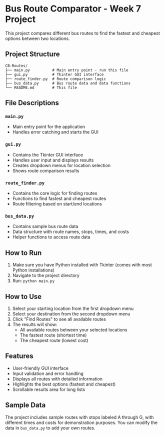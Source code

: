 # Bus Route Comparator - Week 7 Project

This project compares different bus routes to find the fastest and cheapest options between two locations.

## Project Structure

```
CB-Routes/
├── main.py          # Main entry point - run this file
├── gui.py           # Tkinter GUI interface
├── route_finder.py  # Route comparison logic
├── bus_data.py      # Bus route data and data functions
└── README.md        # This file
```

## File Descriptions

### `main.py`
- Main entry point for the application
- Handles error catching and starts the GUI

### `gui.py`
- Contains the Tkinter GUI interface
- Handles user input and displays results
- Creates dropdown menus for location selection
- Shows route comparison results

### `route_finder.py`
- Contains the core logic for finding routes
- Functions to find fastest and cheapest routes
- Route filtering based on start/end locations

### `bus_data.py`
- Contains sample bus route data
- Data structure with route names, stops, times, and costs
- Helper functions to access route data

## How to Run

1. Make sure you have Python installed with Tkinter (comes with most Python installations)
2. Navigate to the project directory
3. Run: `python main.py`

## How to Use

1. Select your starting location from the first dropdown menu
2. Select your destination from the second dropdown menu
3. Click "Find Routes" to see all available routes
4. The results will show:
   - All available routes between your selected locations
   - The fastest route (shortest time)
   - The cheapest route (lowest cost)

## Features

- User-friendly GUI interface
- Input validation and error handling
- Displays all routes with detailed information
- Highlights the best options (fastest and cheapest)
- Scrollable results area for long lists

## Sample Data

The project includes sample routes with stops labeled A through G, with different times and costs for demonstration purposes. You can modify the data in `bus_data.py` to add your own routes.
